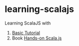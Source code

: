 # learning-scalajs
Learning ScalaJS with

  1. [Basic Tutorial](https://www.scala-js.org/doc/tutorial/basic/)
  2. Book [Hands-on Scala.js](lihaoyi.com/hands-on-scala-js)

